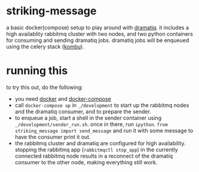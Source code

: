 # striking-message
a basic docker(compose) setup to play around with [dramatiq](https://dramatiq.io). it includes a high availablity rabbitmq cluster with two nodes, and two python containers for consuming and sending dramatiq jobs. dramatiq jobs will be enqueued using the celery stack ([kombu](https://github.com/celery/kombu)).

# running this

to try this out, do the following:

* you need [docker](https://docs.docker.com/get-started/) and [docker-compose](https://docs.docker.com/compose/)
* call `docker-compose up` in `_/development` to start up the rabbitmq nodes and the dramatiq consumer, and to prepare the sender.
* to enqueue a job, start a shell in the sender container using `_/development/sender_run.sh`. once in there, run `ipython`. `from striking_message import send_message` and run it with some message to have the consumer print it out.
* the rabbitmq cluster and dramatiq are configured for high availability. stopping the rabbitmq app (`rabbitmqctl stop_app`) in the currently connected rabbitmq node results in a reconnect of the dramatiq consumer to the other node, making everything still work.

